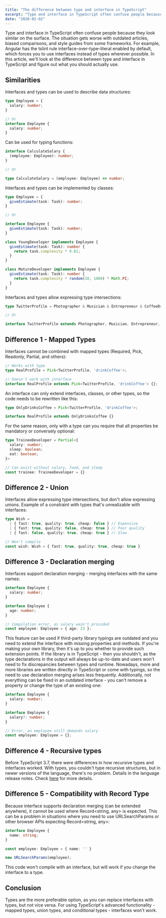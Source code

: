 ```yaml
---
title: "The difference between type and interface in TypeScript"
excerpt: "Type and interface in TypeScript often confuse people because they look similar on the surface. The situation gets worse with outdated articles, biased comparisons, and style guides from some frameworks."
date: "2020-02-02"
---
```


Type and interface in TypeScript often confuse people because they look similar on the surface. The situation gets worse with outdated articles, biased comparisons, and style guides from some frameworks. For example, Angular has the tslint rule interface-over-type-literal enabled by default, which forces you to use interfaces instead of types wherever possible. In this article, we'll look at the difference between type and interface in TypeScript and figure out what you should actually use.

## Similarities

Interfaces and types can be used to describe data structures:

```typescript
type Employee = {
  salary: number;
}

// Or
interface Employee {
  salary: number;
}
```

Can be used for typing functions:

```typescript
interface CalculateSalary {
  (employee: Employee): number;
}

// Or

type CalculateSalary = (employee: Employee) => number;
```

Interfaces and types can be implemented by classes:

```typescript
type Employee = {
  giveEstimate(task: Task): number;
}

// Or

interface Employee {
  giveEstimate(task: Task): number;
}

class YoungDeveloper implements Employee {
  giveEstimate(task: Task): number {
    return task.complexity * 0.01;
  }
}

class MatureDeveloper implements Employee {
  giveEstimate(task: Task): number {
    return task.complexity * random(10, 1000) * Math.PI;
  }
}
```

Interfaces and types allow expressing type intersections:

```typescript
type TwitterProfile = Photographer & Musician & Entrepreneur & CoffeeDrinker;

// Or

interface TwitterProfile extends Photographer, Musician, Entrepreneur, CoffeeDrinker {};
```

## Difference 1 - Mapped Types

Interfaces cannot be combined with mapped types (Required, Pick, Readonly, Partial, and others):

```typescript
// Works with type
type RealProfile = Pick<TwitterProfile, 'drinkCoffee'>;

// Doesn't work with interface
interface RealProfile extends Pick<TwitterProfile, 'drinkCoffee'> {};
```

An interface can only extend interfaces, classes, or other types, so the code needs to be rewritten like this:

```typescript
type OnlyDrinksCoffee = Pick<TwitterProfile, 'drinkCoffee'>;

interface RealProfile extends OnlyDrinksCoffee {}
```

For the same reason, only with a type can you require that all properties be mandatory or conversely optional:

```typescript
type TraineeDeveloper = Partial<{
  salary: number;
  sleep: boolean;
  eat: boolean;
}>

// Can exist without salary, food, and sleep
const trainee: TraineeDeveloper = {}
```

## Difference 2 - Union

Interfaces allow expressing type intersections, but don't allow expressing unions. Example of a constraint with types that's unrealizable with interfaces:

```typescript
type Wish =
  | { fast: true, quality: true, cheap: false } // Expensive
  | { fast: true, quality: false, cheap: true } // Poor quality
  | { fast: false, quality: true, cheap: true } // Slow

// Won't compile
const wish: Wish = { fast: true, quality: true, cheap: true }
```

## Difference 3 - Declaration merging

Interfaces support declaration merging - merging interfaces with the same names:

```typescript
interface Employee {
  salary: number;
}

interface Employee {
  age: number;
}

// Compilation error, as salary wasn't provided
const employee: Employee = { age: 23 };
```

This feature can be used if third-party library typings are outdated and you need to extend the interface with missing properties and methods. If you're making your own library, then it's up to you whether to provide such extension points. If the library is in TypeScript - then you shouldn't, as the type declarations in the output will always be up-to-date and users won't need to fix discrepancies between types and runtime. Nowadays, more and more libraries are written directly in TypeScript or come with typings, so the need to use declaration merging arises less frequently. Additionally, not everything can be fixed in an outdated interface - you can't remove a property or change the type of an existing one:

```typescript
interface Employee {
  salary: number;
}

interface Employee {
  salary?: number;
}

// Error, an employee still demands salary
const employee: Employee = {};
```

## Difference 4 - Recursive types

Before TypeScript 3.7, there were differences in how recursive types and interfaces worked. With types, you couldn't type recursive structures, but in newer versions of the language, there's no problem. Details in the language release notes. Check [here](https://www.typescriptlang.org/docs/handbook/release-notes/typescript-3-7.html#more-recursive-type-aliases) for more details.

## Difference 5 - Compatibility with Record Type

Because interface supports declaration merging (can be extended anywhere), it cannot be used where Record<string, any> is expected. This can be a problem in situations where you need to use URLSearchParams or other browser APIs expecting Record<string, any>:

```typescript
interface Employee {
  name: string;
}

const employee: Employee = { name: '' }

new URLSearchParams(employee);
```

This code won't compile with an interface, but will work if you change the interface to a type.

## Conclusion

Types are the more preferable option, as you can replace interfaces with types, but not vice versa. For using TypeScript's advanced functionality - mapped types, union types, and conditional types - interfaces won't work.
